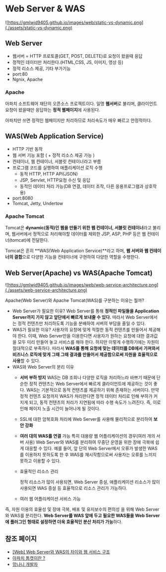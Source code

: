 # Web Server & WAS



![https://gmlwjd9405.github.io/images/web/static-vs-dynamic.png](./assets/static-vs-dynamic.png)

## Web Server

- 웹서버 = HTTP 프로토콜(GET, POST, DELETE)로 요청이 왔을때 응답
- 정적인 데이터만 처리한다.(HTML,CSS, JS, 이미지, 영상 등)
- 정적 리소스 제공, 기타 부가기능
- port:80
- Ngnix, Apache

### Apache

아파치 소프트웨어 재단의 오픈소스 프로젝트이다. 일명 **웹서버**로 불리며, 클라이언트 요청이 왔을때만 응답하는 **정적 웹페이지**에 사용된다.

아파치만 쓰면 정적인 웹페이지만 처리하므로 처리속도가 매우 빠르고 안정적이다.

## WAS(Web Application Service)

- HTTP 기반 동작
- 웹 서버 기능 포함 ( + 정적 리소스 제공 가능 )
- 컨테이너, 웹 컨테이너, 서블릿 컨테이너라고 부름
- 프로그램 코드를 실행하여 애플리케이션 로직 수행
  - 동적 HTTP, HTTP API(JSON)
  - JSP, Servlet, HTTP요청 수신 및 응답
  - 동적인 데이터 처리 가능(DB 연결, 데이터 조작, 다른 응용프로그램과 상호작용)
- port:8080
- Tomcat, Jetty, Undertow

### Apache  Tomcat

Tomcat은 **dynamic(동적)인 웹을 만들기 위한 웹 컨테이너, 서블릿 컨테이너**라고 불리며, 웹서버에서 정적으로 처리해야할 데이터를 제외한 JSP, ASP, PHP 등은 웹 컨테이너(tomcat)에 전달한다. 

Tomcat은 흔히 **WAS(Web Application Service)**라고 하며, **웹 서버와 웹 컨테이너의 결합**으로 다양한 기능을 컨테이너에 구현하여 다양한 역할을 수행한다.

## Web Server(Apache) vs WAS(Apache Tomcat)

![https://gmlwjd9405.github.io/images/web/web-service-architecture.png](./assets/web-service-architecture.png)

Apache(Web Server)와 Apache Tomcat(WAS)를 구분하는 이유는 뭘까?

- Web Server가 필요한 이유?
  Web Server를 통해 **정적인 파일들을 Application Server까지 가지 않고 앞단에서 빠르게 보내줄 수 있다.**
  따라서 Web Server에서는 정적 컨텐츠만 처리하도록 기능을 분배하여 서버의 부담을 줄일 수 있다.
- WAS가 필요한 이유?
  사용자의 요청에 맞게 적절한 동적 컨텐츠를 만들어서 제공해야 한다. 이때, Web Server만을 이용한다면 사용자가 원하는 요청에 대한 결과값을 모두 미리 만들어 놓고 서비스를 해야 한다. 하지만 이렇게 수행하기에는 자원이 절대적으로 부족하다. 따라서  **WAS를 통해 요청에 맞는 데이터를 DB에서 가져와서 비즈니스 로직에 맞게 그때 그때 결과를 만들어서 제공함으로써 자원을 효율적으로 사용**할 수 있다.
- WAS와 Web Server의 분리 이유
  - **서버 부하 방지**
    WAS는 DB 조회나 다양한 로직을 처리하느라 바쁘기 때문에 단순한 정적 컨텐츠는 Web Server에서 빠르게 클라이언트에 제공하는 것이 좋다. WAS는 기본적으로 동적 컨텐츠를 제공하기 위해 존재하는 서버이다. 만약 정적 컨텐츠 요청까지 WAS가 처리한다면 정적 데이터 처리로 인해 부하가 커지게 되고, 동적 컨텐츠의 처리가 지연됨에 따라 수행 속도가 느려진다. 즉, 이로 인해 페이지 노출 시간이 늘어나게 될 것이다.
    
  - SSL에 대한 암복호화 처리에 Web Server를 사용해 물리적으로 분리하여 **보안 강화**

  - **여러 대의 WAS를 연결** 가능
    특히 대용량 웹 어플리케이션의 경우(여러 개의 서버 사용) Web Server와 WAS를 분리하여 무중단 운영을 위한 장애 극복에 쉽게 대응할 수 있다.
    예를 들어, 앞 단의 Web Server에서 오류가 발생한 WAS를 이용하지 못하도록 한 후 WAS를 재시작함으로써 사용자는 오류를 느끼지 못하고 이용할 수 있다.
    
  - 효율적인 리소스 관리

    정적 리소스가 많이 사용되면, Web Server 증설, 애플리케이션 리소스가 많이 사용되면 WAS 증설 등 효율적으로 리소스 관리가 가능하다.

  - 여러 웹 어플리케이션 서비스 가능

즉, 자원 이용의 효율성 및 장애 극복, 배포 및 유지보수의 편의성 을 위해 Web Server와 WAS를 분리한다.
**Web Server를 WAS 앞에 두고 필요한 WAS들을 Web Server에 플러그인 형태로 설정하면 더욱 효율적인 분산 처리가 가능**하다.

## 참조 페이지

- [[Web] Web Server와 WAS의 차이와 웹 서비스 구조](https://gmlwjd9405.github.io/2018/10/27/webserver-vs-was.html)
- [아파치 톰캣이란 ?](https://wodonggun.github.io/wodonggun.github.io/study/아파치-톰캣-차이.html)
- [망나니 개발자](https://mangkyu.tistory.com/14)

